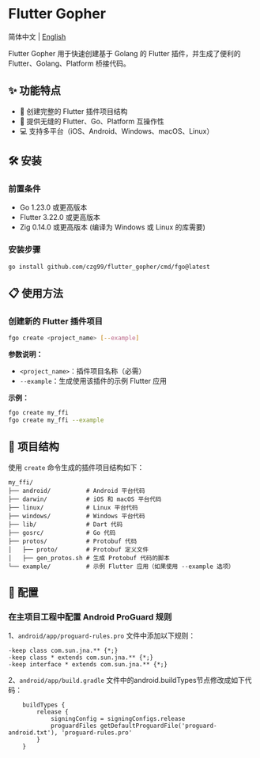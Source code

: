 # Flutter Gopher

简体中文 | [English](https://github.com/czg99/flutter_gopher/blob/main/README_en.md)

Flutter Gopher 用于快速创建基于 Golang 的 Flutter 插件，并生成了便利的 Flutter、Golang、Platform 桥接代码。

## ✨ 功能特点

- 🔄 创建完整的 Flutter 插件项目结构
- 🚀 提供无缝的 Flutter、Go、Platform 互操作性
- 💻 支持多平台（iOS、Android、Windows、macOS、Linux）

## 🛠️ 安装

### 前置条件

- Go 1.23.0 或更高版本
- Flutter 3.22.0 或更高版本 
- Zig 0.14.0 或更高版本 (编译为 Windows 或 Linux 的库需要)

### 安装步骤

```bash
go install github.com/czg99/flutter_gopher/cmd/fgo@latest
```

## 📋 使用方法

### 创建新的 Flutter 插件项目

```bash
fgo create <project_name> [--example]
```

**参数说明：**
- `<project_name>`：插件项目名称（必需）
- `--example`：生成使用该插件的示例 Flutter 应用

**示例：**
```bash
fgo create my_ffi
fgo create my_ffi --example
```

## 📁 项目结构

使用 `create` 命令生成的插件项目结构如下：

```
my_ffi/
├── android/          # Android 平台代码
├── darwin/           # iOS 和 macOS 平台代码
├── linux/            # Linux 平台代码
├── windows/          # Windows 平台代码
├── lib/              # Dart 代码
├── gosrc/            # Go 代码
├── protos/           # Protobuf 代码
│   ├── proto/        # Protobuf 定义文件
│   ├── gen_protos.sh # 生成 Protobuf 代码的脚本
└── example/          # 示例 Flutter 应用（如果使用 --example 选项）
```

## 🔧 配置

### 在主项目工程中配置 Android ProGuard 规则

1、`android/app/proguard-rules.pro` 文件中添加以下规则：
```
-keep class com.sun.jna.** {*;}
-keep class * extends com.sun.jna.** {*;}
-keep interface * extends com.sun.jna.** {*;}
```

2、`android/app/build.gradle` 文件中的android.buildTypes节点修改成如下代码：
```
    buildTypes {
        release {
            signingConfig = signingConfigs.release
            proguardFiles getDefaultProguardFile('proguard-android.txt'), 'proguard-rules.pro'
        }
    }
```